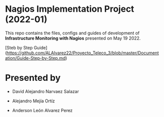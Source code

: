 # Nagios Implementation Project (2022-01)

This repo contains the files, configs and guides of development of **Infrastructure Monitoring with Nagios** presented on May 19 2022.

 [Steb by Step Guide]
 (https://github.com/ALAlvarez22/Proyecto_Teleco_3/blob/master/Documentation/Guide-Step-by-Step.md)

# Presented by

- David Alejandro Narvaez Salazar

- Alejandro Mejía Ortíz

- Anderson León Alvarez Perez



